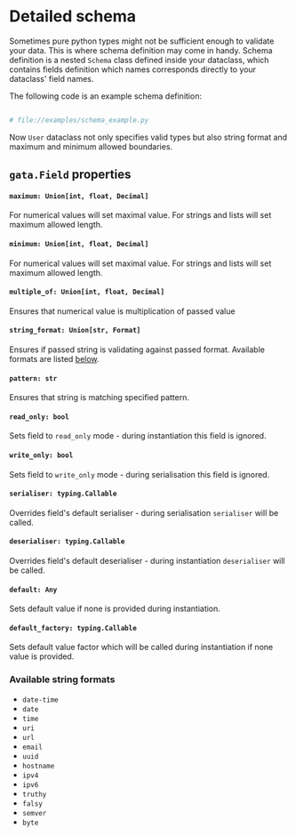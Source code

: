 # Detailed schema

Sometimes pure python types might not be sufficient enough to validate your data. This is
where schema definition may come in handy. Schema definition is a nested `Schema` class 
defined inside your dataclass, which contains fields definition which names corresponds directly
to your dataclass' field names.

The following code is an example schema definition:

```python

# file://examples/schema_example.py
```

Now `User` dataclass not only specifies valid types but also string format and maximum and minimum 
allowed boundaries.

## `gata.Field` properties

#### `maximum: Union[int, float, Decimal]`

For numerical values will set maximal value. For strings and lists will set maximum allowed length.

#### `minimum: Union[int, float, Decimal]`

For numerical values will set maximal value. For strings and lists will set maximum allowed length.

#### `multiple_of: Union[int, float, Decimal]`

Ensures that numerical value is multiplication of passed value

#### `string_format: Union[str, Format]`

Ensures if passed string is validating against passed format. Available formats are listed [below](#available-string-formats).

#### `pattern: str`

Ensures that string is matching specified pattern.

#### `read_only: bool`

Sets field to `read_only` mode - during instantiation this field is ignored.

#### `write_only: bool` 

Sets field to `write_only` mode - during serialisation this field is ignored.

#### `serialiser: typing.Callable` 

Overrides field's default serialiser - during serialisation `serialiser` will be called.  

#### `deserialiser: typing.Callable`

Overrides field's default deserialiser - during instantiation `deserialiser` will be called.

#### `default: Any`

Sets default value if none is provided during instantiation.

#### `default_factory: typing.Callable`

Sets default value factor which will be called during instantiation if none value is provided.

### Available string formats
 - `date-time`
 - `date`
 - `time`
 - `uri`
 - `url`
 - `email`
 - `uuid`
 - `hostname`
 - `ipv4`
 - `ipv6`
 - `truthy`
 - `falsy`
 - `semver`
 - `byte`

